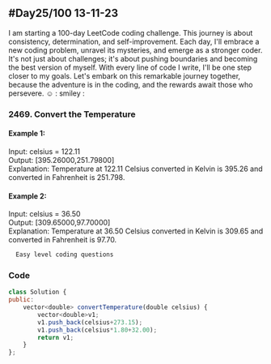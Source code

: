 
## #Day25/100 13-11-23

I am starting a 100-day LeetCode coding challenge. This journey is about consistency, determination, and self-improvement. Each day, I'll embrace a new coding problem, unravel its mysteries, and emerge as a stronger coder. It's not just about challenges; it's about pushing boundaries and becoming the best version of myself. With every line of code I write, I'll be one step closer to my goals. Let's embark on this remarkable journey together, because the adventure is in the coding, and the rewards await those who persevere. ☺️
: smiley : 


### 2469. Convert the Temperature
#### Example 1:

Input: celsius = 122.11\
Output: [395.26000,251.79800]\
Explanation: Temperature at 122.11 Celsius converted in Kelvin is 395.26 and converted in Fahrenheit is 251.798.

#### Example 2:
Input: celsius = 36.50\
Output: [309.65000,97.70000]\
Explanation: Temperature at 36.50 Celsius converted in Kelvin is 309.65 and converted in Fahrenheit is 97.70.
```bash
  Easy level coding questions
```


### Code

```javascript
class Solution {
public:
    vector<double> convertTemperature(double celsius) {
        vector<double>v1;
        v1.push_back(celsius+273.15);
        v1.push_back(celsius*1.80+32.00);
        return v1;
    }
};
```
